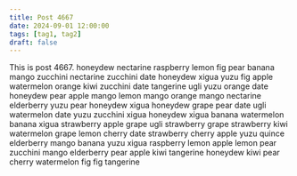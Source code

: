 ```yaml
---
title: Post 4667
date: 2024-09-01 12:00:00
tags: [tag1, tag2]
draft: false
---
```

This is post 4667.
honeydew
nectarine
raspberry
lemon
fig
pear
banana
mango
zucchini
nectarine
zucchini
date
honeydew
xigua
yuzu
fig
apple
watermelon
orange
kiwi
zucchini
date
tangerine
ugli
yuzu
orange
date
honeydew
pear
apple
mango
lemon
mango
orange
mango
nectarine
elderberry
yuzu
pear
honeydew
xigua
honeydew
grape
pear
date
ugli
watermelon
date
yuzu
zucchini
xigua
honeydew
xigua
banana
watermelon
banana
xigua
strawberry
apple
grape
ugli
strawberry
grape
strawberry
kiwi
watermelon
grape
lemon
cherry
date
strawberry
cherry
apple
yuzu
quince
elderberry
mango
banana
yuzu
xigua
raspberry
lemon
apple
lemon
pear
zucchini
mango
elderberry
pear
apple
kiwi
tangerine
honeydew
kiwi
pear
cherry
watermelon
fig
fig
tangerine
